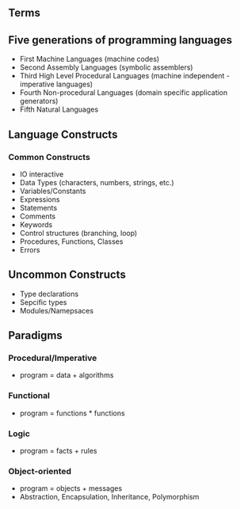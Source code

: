 
## Terms


## Five generations of programming languages

- First Machine Languages (machine codes)
- Second Assembly Languages (symbolic assemblers)
- Third High Level Procedural Languages (machine independent - imperative languages)
- Fourth Non-procedural Languages (domain specific application generators)
- Fifth Natural Languages

## Language Constructs

### Common Constructs

- IO interactive
- Data Types (characters, numbers, strings, etc.)
- Variables/Constants
- Expressions
- Statements
- Comments
- Keywords
- Control structures (branching, loop)
- Procedures, Functions, Classes
- Errors

## Uncommon Constructs

- Type declarations
- Sepcific types
- Modules/Namepsaces

## Paradigms

### Procedural/Imperative

- program = data + algorithms

### Functional

- program = functions * functions

### Logic

- program = facts + rules

### Object-oriented

- program = objects + messages
- Abstraction, Encapsulation, Inheritance, Polymorphism

